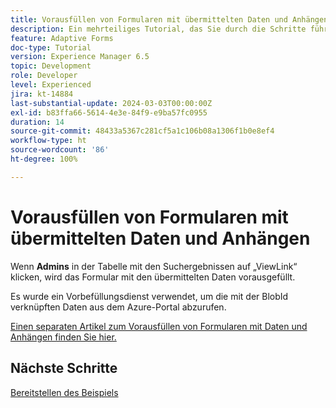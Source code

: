 ```yaml
---
title: Vorausfüllen von Formularen mit übermittelten Daten und Anhängen
description: Ein mehrteiliges Tutorial, das Sie durch die Schritte führt, die beim Abfragen von im Azure-Portal gespeicherten Formularübermittlungen erforderlich sind.
feature: Adaptive Forms
doc-type: Tutorial
version: Experience Manager 6.5
topic: Development
role: Developer
level: Experienced
jira: kt-14884
last-substantial-update: 2024-03-03T00:00:00Z
exl-id: b83ffa66-5614-4e3e-84f9-e9ba57fc0955
duration: 14
source-git-commit: 48433a5367c281cf5a1c106b08a1306f1b0e8ef4
workflow-type: ht
source-wordcount: '86'
ht-degree: 100%

---
```


# Vorausfüllen von Formularen mit übermittelten Daten und Anhängen

Wenn **Admins** in der Tabelle mit den Suchergebnissen auf „ViewLink“ klicken, wird das Formular mit den übermittelten Daten vorausgefüllt.

Es wurde ein Vorbefüllungsdienst verwendet, um die mit der BlobId verknüpften Daten aus dem Azure-Portal abzurufen.

[Einen separaten Artikel zum Vorausfüllen von Formularen mit Daten und Anhängen finden Sie hier.](https://experienceleague.adobe.com/docs/experience-manager-learn/forms/prefill-form-with-data-attachments/introduction.html?lang=de)

## Nächste Schritte

[Bereitstellen des Beispiels](./part5.md)
